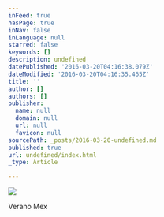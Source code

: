 ```yaml
---
inFeed: true
hasPage: true
inNav: false
inLanguage: null
starred: false
keywords: []
description: undefined
datePublished: '2016-03-20T04:16:38.079Z'
dateModified: '2016-03-20T04:16:35.465Z'
title: ''
author: []
authors: []
publisher:
  name: null
  domain: null
  url: null
  favicon: null
sourcePath: _posts/2016-03-20-undefined.md
published: true
url: undefined/index.html
_type: Article

---
```

![](https://the-grid-user-content.s3-us-west-2.amazonaws.com/b507b74d-70b1-4589-b357-361e4dee65b8.jpg)

Verano Mex